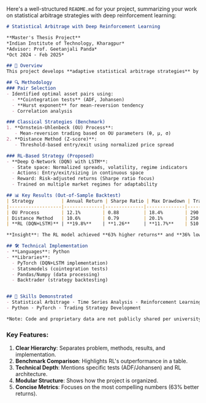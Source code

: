 Here's a well-structured `README.md` for your project, summarizing your work on statistical arbitrage strategies with deep reinforcement learning:

```markdown
# Statistical Arbitrage with Deep Reinforcement Learning

**Master's Thesis Project**  
*Indian Institute of Technology, Kharagpur*  
*Advisor: Prof. Geetanjali Panda*  
*Oct 2024 - Feb 2025*

## 📌 Overview
This project develops **adaptive statistical arbitrage strategies** by integrating deep reinforcement learning (RL) with classical mean-reversion models. The goal is to construct dynamic portfolios that outperform traditional approaches in varying market regimes (trending, volatile, sideways) while minimizing drawdowns.

## 🔍 Methodology
### Pair Selection
- Identified optimal asset pairs using:
  - **Cointegration tests** (ADF, Johansen)
  - **Hurst exponent** for mean-reversion tendency
  - Correlation analysis

### Classical Strategies (Benchmark)
1. **Ornstein-Uhlenbeck (OU) Process**: 
   - Mean-reversion trading based on OU parameters (θ, μ, σ)
2. **Distance Method (Z-score)**:
   - Threshold-based entry/exit using normalized price spread

### RL-Based Strategy (Proposed)
- **Deep Q-Network (DQN) with LSTM**:
  - State space: Normalized spreads, volatility, regime indicators
  - Actions: Entry/exit/sizing in continuous space
  - Reward: Risk-adjusted returns (Sharpe ratio focus)
  - Trained on multiple market regimes for adaptability

## 📊 Key Results (Out-of-Sample Backtest)
| Strategy          | Annual Return | Sharpe Ratio | Max Drawdown | Trades | Avg Holding Days |
|-------------------|--------------|--------------|--------------|--------|------------------|
| OU Process        | 12.1%        | 0.88         | 18.4%        | 290    | ~4               |
| Distance Method   | 10.6%        | 0.79         | 20.1%        | 250    | ~3               |
| **RL (DQN+LSTM)** | **19.8%**    | **1.26**     | **11.7%**    | 510    | ~2               |

**Insight**: The RL model achieved **63% higher returns** and **36% lower drawdowns** vs. classical methods by learning adaptive policies.

## 🛠️ Technical Implementation
- **Languages**: Python
- **Libraries**: 
  - PyTorch (DQN+LSTM implementation)
  - Statsmodels (cointegration tests)
  - Pandas/Numpy (data processing)
  - Backtrader (strategy backtesting)


## 🧮 Skills Demonstrated
- Statistical Arbitrage · Time Series Analysis · Reinforcement Learning
- Python · PyTorch · Trading Strategy Development

*Note: Code and proprietary data are not publicly shared per university guidelines.*
```

### Key Features:
1. **Clear Hierarchy**: Separates problem, methods, results, and implementation.
2. **Benchmark Comparison**: Highlights RL's outperformance in a table.
3. **Technical Depth**: Mentions specific tests (ADF/Johansen) and RL architecture.
4. **Modular Structure**: Shows how the project is organized.
5. **Concise Metrics**: Focuses on the most compelling numbers (63% better returns).
